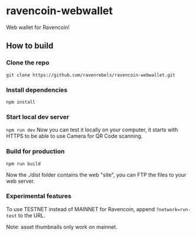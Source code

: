 # ravencoin-webwallet
Web wallet for Ravencoin!


## How to build

### Clone the repo
`git clone https://github.com/ravenrebels/ravencoin-webwallet.git`

### Install dependencies
`npm install` 


### Start local dev server
`npm run dev` 
Now you can test it locally on your computer, it starts with HTTPS to be able to use Camera for QR Code scanning.


### Build for production
`npm run build` 

Now the ./dist folder contains the web "site", you can FTP the files to your web server.


### Experimental features
To use TESTNET instead of MAINNET for Ravencoin, append `?network=rvn-test` to the URL. 

Note: asset thumbnails only work on mainnet.